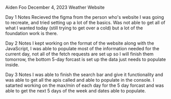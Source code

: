 Aiden Foo
December 4, 2023
Weather Website

Day 1 Notes
Recieved the figma from the person who's website I was going to recreate, and tried setting up a lot of the basics. Was not able to get all of what I wanted today (still trying to get over a cold) but a lot of the foundation work is there.

Day 2 Notes
I kept working on the format of the website along with the JavaScript, I was able to populate most of the information needed for the current day, not all of the fetch requests are set up so I will finish them tomorrow, the bottom 5-day forcast is set up the data just needs to populate inside.

Day 3 Notes
I was able to finish the search bar and give it functionality and was able to get all the apis called and able to populate in the console. I satarted working on the max/min of each day for the 5 day forcast and was able to get the next 5 days of the week and dates able to populate.